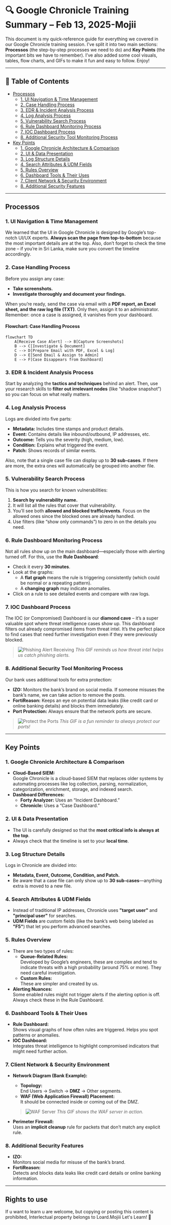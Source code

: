 # 🔍 Google Chronicle Training Summary – Feb 13, 2025-Mojii

This document is my quick-reference guide for everything we covered in our Google Chronicle training session. I’ve split it into two main sections: **Processos** (the step-by-step processes we need to do) and **Key Points** (the important bits we have to remember). I’ve also added some cool visuals, tables, flow charts, and GIFs to make it fun and easy to follow. Enjoy!

---

## 📑 Table of Contents

- [Processos](#processos)
  - [1. UI Navigation & Time Management](#1-ui-navigation--time-management)
  - [2. Case Handling Process](#2-case-handling-process)
  - [3. EDR & Incident Analysis Process](#3-edr--incident-analysis-process)
  - [4. Log Analysis Process](#4-log-analysis-process)
  - [5. Vulnerability Search Process](#5-vulnerability-search-process)
  - [6. Rule Dashboard Monitoring Process](#6-rule-dashboard-monitoring-process)
  - [7. IOC Dashboard Process](#7-ioc-dashboard-process)
  - [8. Additional Security Tool Monitoring Process](#8-additional-security-tool-monitoring-process)
- [Key Points](#key-points)
  - [1. Google Chronicle Architecture & Comparison](#1-google-chronicle-architecture--comparison)
  - [2. UI & Data Presentation](#2-ui--data-presentation)
  - [3. Log Structure Details](#3-log-structure-details)
  - [4. Search Attributes & UDM Fields](#4-search-attributes--udm-fields)
  - [5. Rules Overview](#5-rules-overview)
  - [6. Dashboard Tools & Their Uses](#6-dashboard-tools--their-uses)
  - [7. Client Network & Security Environment](#7-client-network--security-environment)
  - [8. Additional Security Features](#8-additional-security-features)

---

## Processos

### 1. UI Navigation & Time Management
We learned that the UI in Google Chronicle is designed by Google’s top-notch UI/UX experts. **Always scan the page from top-to-bottom** because the most important details are at the top. Also, don’t forget to check the time zone – if you’re in Sri Lanka, make sure you convert the timeline accordingly. 

### 2. Case Handling Process
Before you assign any case:
- **Take screenshots.**
- **Investigate thoroughly and document your findings.**

When you’re ready, send the case via email with a **PDF report, an Excel sheet, and the raw log file (TXT)**. Only then, assign it to an administrator. Remember: once a case is assigned, it vanishes from your dashboard.

#### Flowchart: Case Handling Process
```mermaid
flowchart TD
    A[Receive Case Alert] --> B[Capture Screenshots]
    B --> C[Investigate & Document]
    C --> D[Prepare Email with PDF, Excel & Log]
    D --> E[Send Email & Assign to Admin]
    E --> F[Case Disappears from Dashboard]
```

### 3. EDR & Incident Analysis Process
Start by analyzing the **tactics and techniques** behind an alert. Then, use your research skills to **filter out irrelevant nodes** (like “shadow snapshot”) so you can focus on what really matters.

### 4. Log Analysis Process
Logs are divided into five parts:
- **Metadata:** Includes time stamps and product details.
- **Event:** Contains details like inbound/outbound, IP addresses, etc.
- **Outcome:** Tells you the severity (high, medium, low).
- **Condition:** Explains what triggered the event.
- **Patch:** Shows records of similar events.

Also, note that a single case file can display up to **30 sub-cases**. If there are more, the extra ones will automatically be grouped into another file.

### 5. Vulnerability Search Process
This is how you search for known vulnerabilities:
1. **Search by vulnerability name.**
2. It will list all the rules that cover that vulnerability.
3. You’ll see both **allowed and blocked traffic/events**. Focus on the allowed ones since the blocked ones are already handled.
4. Use filters (like “show only commands”) to zero in on the details you need.

### 6. Rule Dashboard Monitoring Process
Not all rules show up on the main dashboard—especially those with alerting turned off. For this, use the **Rule Dashboard**:
- Check it every **30 minutes**.
- Look at the graphs:
  - A **flat graph** means the rule is triggering consistently (which could be normal or a repeating pattern).
  - A **changing graph** may indicate anomalies.
- Click on a rule to see detailed events and compare with raw logs.

### 7. IOC Dashboard Process
The IOC (or Compromised) Dashboard is our **diamond cave** – it’s a super valuable spot where threat intelligence cases show up. This dashboard filters out already compromised items from threat intel. It’s the perfect place to find cases that need further investigation even if they were previously blocked.

> ![Phishing Alert Receiving](https://media.giphy.com/media/B8TuiIwErdaxVFTXnd/giphy.gif?cid=ecf05e47v1z9lk94zfs4nyuvbp8bmj9p9ar78pph597krp4p&ep=v1_gifs_search&rid=giphy.gif&ct=g)
> *This GIF reminds us how threat intel helps us catch phishing alerts.*

### 8. Additional Security Tool Monitoring Process
Our bank uses additional tools for extra protection:
- **IZO:** Monitors the bank’s brand on social media. If someone misuses the bank’s name, we can take action to remove the posts.
- **FortiReason:** Keeps an eye on potential data leaks (like credit card or online banking details) and blocks them immediately.
- **Port Protection:** Always ensure that the network ports are secure.
  
> ![Protect the Ports](https://media.giphy.com/media/lD47q7bLTw0HRnKxLu/giphy.gif?cid=ecf05e47dgdp5jlcbct6585n326x7bi2l7exyfry3w4f7vcz&ep=v1_gifs_search&rid=giphy.gif&ct=g)
> *This GIF is a fun reminder to always protect our ports!*

---

## Key Points

### 1. Google Chronicle Architecture & Comparison
- **Cloud-Based SIEM:**  
  Google Chronicle is a cloud-based SIEM that replaces older systems by automating processes like log collection, parsing, normalization, categorization, enrichment, storage, and indexed search.
- **Dashboard Differences:**  
  - **Forty Analyzer:** Uses an “Incident Dashboard.”
  - **Chronicle:** Uses a “Case Dashboard.”

### 2. UI & Data Presentation
- The UI is carefully designed so that the **most critical info is always at the top**.
- Always check that the timeline is set to your **local time**.

### 3. Log Structure Details
Logs in Chronicle are divided into:
- **Metadata, Event, Outcome, Condition, and Patch.**
- Be aware that a case file can only show up to **30 sub-cases**—anything extra is moved to a new file.

### 4. Search Attributes & UDM Fields
- Instead of traditional IP addresses, Chronicle uses **"target user"** and **"principal user"** for searches.
- **UDM Fields** are custom fields (like the bank’s web being labeled as **"F5"**) that let you perform advanced searches.

### 5. Rules Overview
- There are two types of rules:
  - **Queue-Related Rules:**  
    Developed by Google’s engineers, these are complex and tend to indicate threats with a high probability (around 75% or more). They need careful investigation.
  - **Custom Rules:**  
    These are simpler and created by us.
- **Alerting Nuances:**  
  Some enabled rules might not trigger alerts if the alerting option is off. Always check these in the Rule Dashboard.

### 6. Dashboard Tools & Their Uses
- **Rule Dashboard:**  
  Shows visual graphs of how often rules are triggered. Helps you spot patterns or anomalies.
- **IOC Dashboard:**  
  Integrates threat intelligence to highlight compromised indicators that might need further action.

### 7. Client Network & Security Environment
- **Network Diagram (Bank Example):**
  - **Topology:**  
    End Users → Switch → **DMZ** → Other segments.
  - **WAF (Web Application Firewall) Placement:**  
    It should be connected inside or coming out of the DMZ.
  
  > ![WAF Server](https://media.giphy.com/media/7JjtaDlLiATz2UnfsU/giphy.gif?cid=ecf05e47v1z9lk94zfs4nyuvbp8bmj9p9ar78pph597krp4p&ep=v1_gifs_search&rid=giphy.gif&ct=g)
  > *This GIF shows the WAF server in action.*

- **Perimeter Firewall:**  
  Uses an **implicit cleanup** rule for packets that don’t match any explicit rule.

### 8. Additional Security Features
- **IZO:**  
  Monitors social media for misuse of the bank’s brand.
- **FortiReason:**  
  Detects and blocks data leaks like credit card details or online banking information.

---
## Rights to use

If u want to learn u are welcome, but copying or posting this content is prohibited, Interlectual property belongs to Loard.Mojiii
Let's Learn! 🎉
